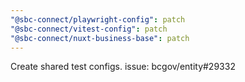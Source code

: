 ```yaml
---
"@sbc-connect/playwright-config": patch
"@sbc-connect/vitest-config": patch
"@sbc-connect/nuxt-business-base": patch
---
```


Create shared test configs. issue: bcgov/entity#29332

